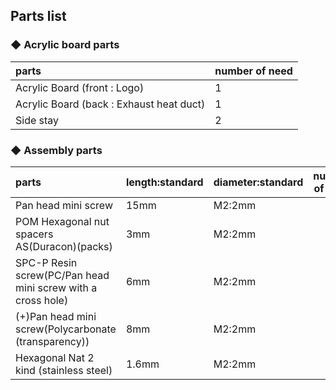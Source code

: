 ## Parts list

### ◆ Acrylic board parts

| parts | number of need |
|:---|---|
| Acrylic Board (front : Logo) | 1 |
| Acrylic Board (back : Exhaust heat duct) | 1 |
| Side stay | 2 |


### ◆ Assembly parts

| parts | length:standard | diameter:standard  | number of need | site |
|:---|---|---|---:|:---:|
| Pan head mini screw | 15mm | M2:2mm | 3 | https://www.monotaro.com/p/0550/6977/ |
| POM Hexagonal nut spacers AS(Duracon)(packs) | 3mm | M2:2mm | 9 | https://www.monotaro.com/p/4226/3207/ |
| SPC-P Resin screw(PC/Pan head mini screw with a cross hole) | 6mm | M2:2mm | 2 | https://www.monotaro.com/p/4926/4993/ |
| (+)Pan head mini screw(Polycarbonate (transparency))  | 8mm | M2:2mm | 1 | https://www.monotaro.com/p/3579/5261/ |
| Hexagonal Nat 2 kind (stainless steel)  | 1.6mm | M2:2mm | 2 | https://www.monotaro.com/p/4221/7524/ |
